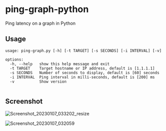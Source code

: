 # ping-graph-python
Ping latency on a graph in Python
## Usage

```
usage: ping-graph.py [-h] [-t TARGET] [-s SECONDS] [-i INTERVAL] [-v]

options:
  -h, --help   show this help message and exit
  -t TARGET    Target hostname or IP address, default is [1.1.1.1]
  -s SECONDS   Number of seconds to display, default is [60] seconds
  -i INTERVAL  Ping interval in milli-seconds, default is [200] ms
  -v           Show version
  
```
## Screenshot

![Screenshot_20230107_033202_resize](https://user-images.githubusercontent.com/56590900/211141532-240395ed-2cf7-4e63-a207-3bf4183206b4.png)

![Screenshot_20230107_032059](https://user-images.githubusercontent.com/56590900/211141408-d6431cac-cea0-4432-b6b8-057e2fb649fb.png)
